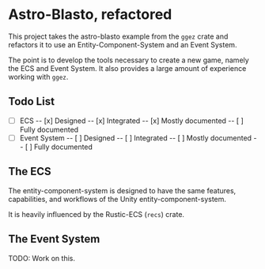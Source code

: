 

# Astro-Blasto, refactored

This project takes the astro-blasto example from the `ggez` crate and
refactors it to use an Entity-Component-System and an Event System.

The point is to develop the tools necessary to create a new game, namely
the ECS and Event System. It also provides a large amount of experience
working with `ggez`.


## Todo List

- [ ] ECS
-- [x] Designed
-- [x] Integrated
-- [x] Mostly documented
-- [ ] Fully documented
- [ ] Event System
-- [ ] Designed
-- [ ] Integrated
-- [ ] Mostly documented
-- [ ] Fully documented

## The ECS

The entity-component-system is designed to have the same features, capabilities,
and workflows of the Unity entity-component-system.

It is heavily influenced by the Rustic-ECS (`recs`) crate.

## The Event System

TODO: Work on this.